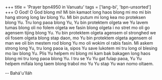 +++
title = 'Prayer bpn4950 in Vanuatu'
tags = ['lang-bi', 'bpn-unsorted']
+++
O God!  O God blong mi! Mi bin kamaot long haos blong mi mo mi bin hang strong long lav blong Yu.  Mi bin putum mi long kea mo proteksen blong Yu.  Tru long paoa blong Yu, Yu bin protektem olgeta we Yu lavem tumas blong oli no folem olgeta we fasin blong olgeta i no stret mo oli go agensem tijing blong Yu.   Yu bin protektem olgeta agensem ol stronghed we oli fosem olgeta blong stap daon, mo Yu bin protektem olgeta agensem ol man we oli bin mestem rod blong Yu mo oli wokim ol rabis fasin.  Mi askem strong long Yu, tru long paoa ia, sipos Yu save lukotem mi tru long ol blesing mo lav blong Yu.  Plis Yu helpem mi blong mi kam bak bakagen long haos blong mi tru long paoa blong Yu.  I tru se Yu Yu gat fulap paoa, Yu Yu helpem mifala long taem blong trabol mo Yu Yu stap Yu wan nomo oltaem.

-- Bahá'u'lláh
